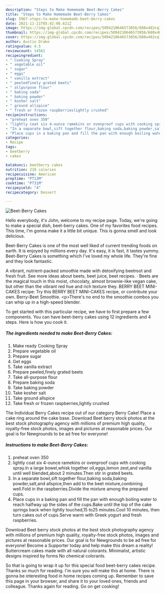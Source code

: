 ```yaml
---
description: "Steps to Make Homemade Beet-Berry Cakes"
title: "Steps to Make Homemade Beet-Berry Cakes"
slug: 5967-steps-to-make-homemade-beet-berry-cakes
date: 2021-11-21T05:42:08.621Z
image: https://img-global.cpcdn.com/recipes/5094210646573056/680x482cq70/beet-berry-cakes-recipe-main-photo.jpg
thumbnail: https://img-global.cpcdn.com/recipes/5094210646573056/680x482cq70/beet-berry-cakes-recipe-main-photo.jpg
cover: https://img-global.cpcdn.com/recipes/5094210646573056/680x482cq70/beet-berry-cakes-recipe-main-photo.jpg
author: Austin Drake
ratingvalue: 4.5
reviewcount: 14561
recipeingredient:
- " Cooking Spray"
- " vegetable oil"
- " sugar"
- " eggs"
- " vanilla extract"
- " peeledfinely grated beets"
- " allpurpose flour"
- " baking soda"
- " baking powder"
- " kosher salt"
- " ground allspice"
- " fresh or frozen raspberrieslightly crushed"
recipeinstructions:
- "preheat oven 350"
- "lightly coat six 4-ounce ramekins or ovenproof cups with cooking spray.ln a large bowel,whisk together oil,eggs,lemon zest,and vanilla until well blended,about 2 minutes.Then stir in grated beets."
- "In a separate bowl,sift together flour,baking soda,baking powder,salt,and allspice,then add to the beet mixture,combining well.Fold in the raspberries.Divide the mixture among the prepared cups."
- "Place cups in a baking pan and fill the pan with enough boiling water to reach halfway up the sides of the cups.Bake until the top of the cake springs back when lightly touched,15 to25 minutes.Cool 10 minutes, then turn cakes out of cups.Serve warm with Greek yogurt and fresh raspberries."
categories:
- Recipe
tags:
- beetberry
- cakes

katakunci: beetberry cakes 
nutrition: 218 calories
recipecuisine: American
preptime: "PT13M"
cooktime: "PT31M"
recipeyield: "4"
recipecategory: Dessert

---
```



![Beet-Berry Cakes](https://img-global.cpcdn.com/recipes/5094210646573056/680x482cq70/beet-berry-cakes-recipe-main-photo.jpg)

Hello everybody, it's John, welcome to my recipe page. Today, we're going to make a special dish, beet-berry cakes. One of my favorites food recipes. This time, I'm gonna make it a little bit unique. This is gonna smell and look delicious.

Beet-Berry Cakes is one of the most well liked of current trending foods on earth. It is enjoyed by millions every day. It's easy, it is fast, it tastes yummy. Beet-Berry Cakes is something which I've loved my whole life. They're fine and they look fantastic.

A vibrant, nutrient-packed smoothie made with detoxifying beetroot and fresh fruit. See more ideas about beets, beet juice, beet recipes. · Beets are the magical touch in this moist, chocolaty, almost brownie-like vegan cake, but other than the vibrant red hue and rich texture they. BERRY BEET MINI-CAKES recipe: Try this BERRY BEET MINI-CAKES recipe, or contribute your own. Berry-Beet Smoothie. &lt;p&gt;There&#39;s no end to the smoothie combos you can whip up in a high-speed blender.


To get started with this particular recipe, we have to first prepare a few components. You can have beet-berry cakes using 12 ingredients and 4 steps. Here is how you cook it.

<!--inarticleads1-->

##### The ingredients needed to make Beet-Berry Cakes:

1. Make ready  Cooking Spray
1. Prepare  vegetable oil
1. Prepare  sugar
1. Get  eggs
1. Take  vanilla extract
1. Prepare  peeled,finely grated beets
1. Take  all-purpose flour
1. Prepare  baking soda
1. Take  baking powder
1. Take  kosher salt
1. Take  ground allspice
1. Take  fresh or frozen raspberries,lightly crushed


The Individual Berry Cakes recipe out of our category Berry Cake! Place a cake ring around the cake base. Download Beet berry stock photos at the best stock photography agency with millions of premium high quality, royalty-free stock photos, images and pictures at reasonable prices. Our goal is for Newgrounds to be ad free for everyone! 

<!--inarticleads2-->

##### Instructions to make Beet-Berry Cakes:

1. preheat oven 350
1. lightly coat six 4-ounce ramekins or ovenproof cups with cooking spray.ln a large bowel,whisk together oil,eggs,lemon zest,and vanilla until well blended,about 2 minutes.Then stir in grated beets.
1. In a separate bowl,sift together flour,baking soda,baking powder,salt,and allspice,then add to the beet mixture,combining well.Fold in the raspberries.Divide the mixture among the prepared cups.
1. Place cups in a baking pan and fill the pan with enough boiling water to reach halfway up the sides of the cups.Bake until the top of the cake springs back when lightly touched,15 to25 minutes.Cool 10 minutes, then turn cakes out of cups.Serve warm with Greek yogurt and fresh raspberries.


Download Beet berry stock photos at the best stock photography agency with millions of premium high quality, royalty-free stock photos, images and pictures at reasonable prices. Our goal is for Newgrounds to be ad free for everyone! Become a Supporter today and help make this dream a reality! Buttercream cakes made with all natural colorants. Minimalist, artistic designs inspired by forms No chemical colorants. 

So that is going to wrap it up for this special food beet-berry cakes recipe. Thanks so much for reading. I'm sure you will make this at home. There is gonna be interesting food in home recipes coming up. Remember to save this page in your browser, and share it to your loved ones, friends and colleague. Thanks again for reading. Go on get cooking!
